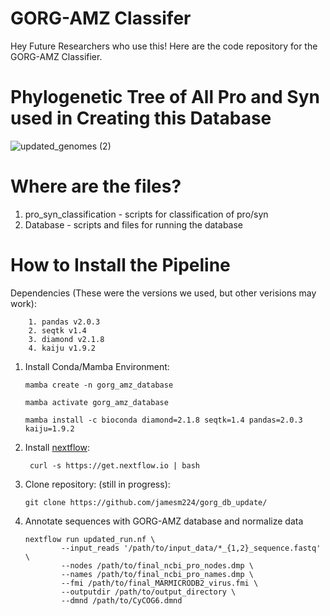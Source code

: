 # GORG-AMZ Classifer

Hey Future Researchers who use this! Here are the code repository for the GORG-AMZ Classifier.

# Phylogenetic Tree of All Pro and Syn used in Creating this Database
![updated_genomes (2)](https://github.com/jamesm224/gorg_db_update/assets/86495895/181bba39-b338-4553-97c3-8a7f553ec7fa)

# Where are the files?
1. pro_syn_classification - scripts for classification of pro/syn
2. Database - scripts and files for running the database

# How to Install the Pipeline

Dependencies (These were the versions we used, but other verisions may work):

        1. pandas v2.0.3
        2. seqtk v1.4
        3. diamond v2.1.8
        4. kaiju v1.9.2

1. Install Conda/Mamba Environment:

       mamba create -n gorg_amz_database
   
       mamba activate gorg_amz_database

       mamba install -c bioconda diamond=2.1.8 seqtk=1.4 pandas=2.0.3 kaiju=1.9.2

2. Install [nextflow](https://www.nextflow.io/docs/latest/install.html):
   
        curl -s https://get.nextflow.io | bash

3. Clone repository: (still in progress):

       git clone https://github.com/jamesm224/gorg_db_update/

4. Annotate sequences with GORG-AMZ database and normalize data
   ```
   nextflow run updated_run.nf \
           --input_reads '/path/to/input_data/*_{1,2}_sequence.fastq' \
           --nodes /path/to/final_ncbi_pro_nodes.dmp \
           --names /path/to/final_ncbi_pro_names.dmp \
           --fmi /path/to/final_MARMICRODB2_virus.fmi \
           --outputdir /path/to/output_directory \
           --dmnd /path/to/CyCOG6.dmnd
   ```


